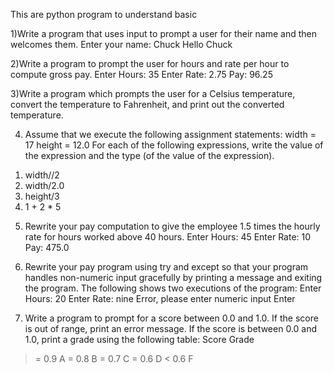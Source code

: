 This are python program to understand basic

1)Write a program that uses input to prompt a user for their name and then welcomes them.
Enter your name: Chuck
Hello Chuck

2)Write a program to prompt the user for hours and rate per hour to compute gross pay.
Enter Hours: 35
Enter Rate: 2.75
Pay: 96.25

3)Write a program which prompts the user for a Celsius temperature, convert the temperature to
Fahrenheit, and print out the converted temperature.

4) Assume that we execute the following assignment statements:
width = 17 height = 12.0
For each of the following expressions, write the value of the expression and the type (of the value of the
expression).
1. width//2
2. width/2.0
3. height/3
4. 1 + 2 * 5

5) Rewrite your pay computation to give the employee 1.5 times the hourly rate for hours worked above
40 hours.
Enter Hours: 45
Enter Rate: 10
Pay: 475.0

6) Rewrite your pay program using try and except so that your program handles non-numeric input
gracefully by printing a message and exiting the program. The following shows two executions of the
program:
Enter Hours: 20
Enter Rate: nine
Error,
please enter numeric input Enter

7) Write a program to prompt for a score between 0.0 and 1.0. If the score is out of range, print an error
message. If the score is between 0.0 and 1.0, print a grade using the following table:
Score Grade
>= 0.9 A
>= 0.8 B
>= 0.7 C
>= 0.6 D
< 0.6 F


